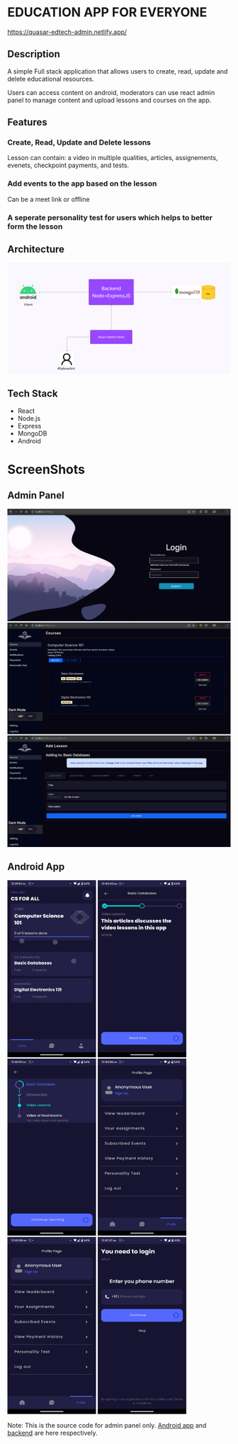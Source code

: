# EDUCATION APP FOR EVERYONE
https://quasar-edtech-admin.netlify.app/

## Description
A simple Full stack application that allows users to create, read, update and delete educational resources. 

Users can access content on android, moderators can use react admin panel to manage content and upload lessons and courses on the app. 

## Features
### Create, Read, Update and Delete lessons 
Lesson can contain: a video in multiple qualities, articles, assignements, evenets, checkpoint payments, and tests.

### Add events to the app based on the lesson
Can be a meet link or offline

### A seperate personality test for users which helps to better form the lesson

## Architecture

![alt text](image.png)

## Tech Stack
- React
- Node.js
- Express
- MongoDB
- Android

# ScreenShots

## Admin Panel
![alt text](image-3.png )
![alt text](image-1.png)
![alt text](image-2.png)

## Android App

<img src="1 (4).jpg" width="200" height="400" /> 
<img src="1 (5).jpg" width="200" height="400"/> 
<img src="1 (6).jpg" width="200" height="400"/>
<img src="1 (1).jpg" width="200" height="400"/> 
<img src="1 (2).jpg" width="200" height="400"/>
<img src="1 (3).jpg" width="200" height="400"/> 

Note: 
This is the source code for admin panel only. [Android app](https://github.com/AdityaRajputRana/EdTechApp) and [backend](https://github.com/rehanmm/edtechAppBackend) are here respectively.
